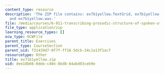 ```yaml
---
content_type: resource
description: 'The ZIP file contains: ex7b1yellow.TextGrid, ex7b1yellow-ans.TextGrid,
  and ex7b1yellow.wav.'
file: /media/courses/6-911-transcribing-prosodic-structure-of-spoken-utterances-with-tobi-january-iap-2006/dee18b660debc48e8bd864abd03ceb9e_ex71b1yellow.zip
file_type: application/zip
learning_resource_types: []
ocw_type: OCWFile
parent_title: Exercises
parent_type: CourseSection
parent_uid: f31439d7-0f7f-ff16-5dcb-24c1a13f1acf
resourcetype: Other
title: ex71b1yellow.zip
uid: dee18b66-0deb-c48e-8bd8-64abd03ceb9e
---
```

